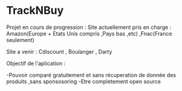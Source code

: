 # TrackNBuy

Projet en cours de progression :
Site actuellement pris en charge : Amazon(Europe + Etats Unis compris ,Pays bas ,etc) ,Fnac(France seulement)

Site a venir : Cdiscount , Boulanger , Darty


Objectif de l'aplication :

 -Pouvoir comparé gratuitement et sans récuperation de donnée des produits ,sans sponsosoring
 -Etre completement open source

